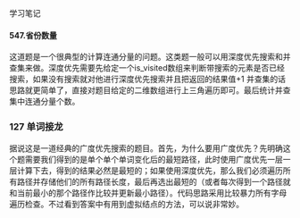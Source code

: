 学习笔记
#### 547.省份数量
这道题是一个很典型的计算连通分量的问题。这类题一般可以用深度优先搜索和并查集来做。深度优先需要先给定一个is_visited数组来判断带搜索的元素是否已经搜索，如果没有搜索就对他进行深度优先搜索并且把返回的结果值+1
并查集的话思路就更简单了，直接对题目给定的二维数组进行上三角遍历即可。最后统计并查集中连通分量个数。

### 127 单词接龙
据说这是一道经典的广度优先搜索的题目。首先，为什么要用广度优先？先明确这个题需要我们得到的是单个单个单词变化后的最短路径，此时使用广度优先一层一层计算下去，得到的结果必然是最短的；如果使用深度优先，那么我们必须遍历所有路径并存储他们的所有路径长度，最后再选出最短的（或者每次得到一个路径就和当前最小的那个路径作比较并更新最小路径）。代码思路采用比较暴力所有字母遍历检查。不过看到答案中有用到虚拟结点的方法，可以说非常妙。